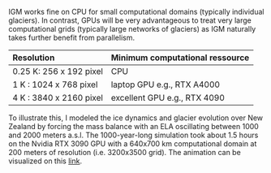 
IGM works fine on CPU for small computational domains (typically individual glaciers). In contrast, GPUs will be very advantageous to treat very large computational grids (typically large networks of glaciers) as IGM naturally takes further benefit from parallelism. 


| Resolution                | Minimum computational ressource |
| :------------------------ | ------------------------------- |
| 0.25 K: 256 x 192 pixel   | CPU                             |
| 1 K   : 1024 x 768 pixel  | laptop GPU    e.g., RTX A4000   |
| 4 K   : 3840 x 2160 pixel | excellent GPU  e.g., RTX 4090   |

To illustrate this, I modeled the ice dynamics and glacier evolution over New Zealand by forcing the mass balance with an ELA oscillating between 1000 and 2000 meters a.s.l. The 1000-year-long simulation took about 1.5 hours on the Nvidia RTX 3090 GPU with a 640x700 km computational domain at 200 meters of resolution (i.e. 3200x3500 grid). The animation can be visualized on this [link](https://youtu.be/Sna673xb-PE).
 

